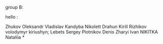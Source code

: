 group B:

hello :

 Zhukov Oleksandr
 Vladislav Kandyba
 Nikolett Drahun
 Kirill Rizhikov
 volodymyr kiriushyn;
 Lebets Sergey
 Plotnikov Denis
 Zharyi Ivan
 NIKITKA
 Nataliia
 *
